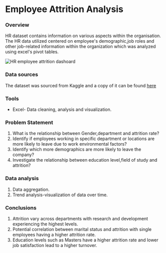 # Employee Attrition Analysis

### Overview 

HR dataset contains information on various aspects within the organisation.
The HR data utilized centered on employee's demographic,job roles and other job-related information within the organization which was analyzed using excel's pivot tables. 

![HR employee attrition dashoard](https://github.com/user-attachments/assets/7d3760e2-8fbc-42ad-a15a-d0a587748998)

### Data sources
The dataset was sourced from Kaggle and a copy of it can be found [here](https://www.kaggle.com/datasets/pavansubhasht/ibm-hr-analytics-attrition-dataset?select=WA_Fn-UseC_-HR-Employee-Attrition.csv)

### Tools 
- Excel- Data cleaning, analysis and visualization.

### Problem Statement 
1. What is the relationship between Gender,department and attrition rate?
2. Identify if employees working in specific department or locations are more likely to leave due to work environmental factors?
3. Identify which more demographics are more likely to leave the company?
4. Investigate the relationship between education level,field of study and attrition?

### Data analysis
1. Data aggregation.
2. Trend analysis-visualization of data over time.

### Conclusions
1. Attrition vary across departments with research and development experiencing the highest levels.
2. Potential correlation between marital status and attrition with single employees having a higher attrition rate.
3. Education levels such as Masters have a higher attrition rate and lower job satisfaction lead to a higher turnover.


